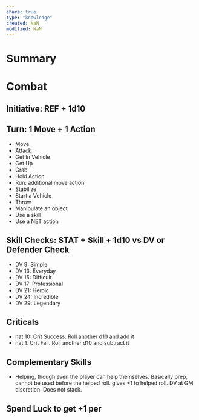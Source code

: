 ```yaml
---
share: true
type: "knowledge"
created: NaN 
modified: NaN
---
```

# Summary




# Combat
## Initiative: REF + 1d10
## Turn: 1 Move + 1 Action
- Move
- Attack
- Get In Vehicle
- Get Up
- Grab
- Hold Action
- Run: additional move action
- Stabilize
- Start a Vehicle
- Throw
- Manipulate an object
- Use a skill
- Use a NET action
## Skill Checks: STAT + Skill + 1d10 vs DV or Defender Check
- DV 9: Simple
- DV 13: Everyday
- DV 15: Difficult
- DV 17: Professional
- DV 21: Heroic
- DV 24: Incredible
- DV 29: Legendary
## Criticals
- nat 10: Crit Success.  Roll another d10 and add it
- nat 1: Crit Fail.  Roll another d10 and subtract it
## Complementary Skills
- Helping, though even the player can help themselves.  Basically prep, cannot be used before the helped roll.  gives +1 to helped roll.  DV at GM discretion. Does not stack.
## Spend Luck to get +1 per